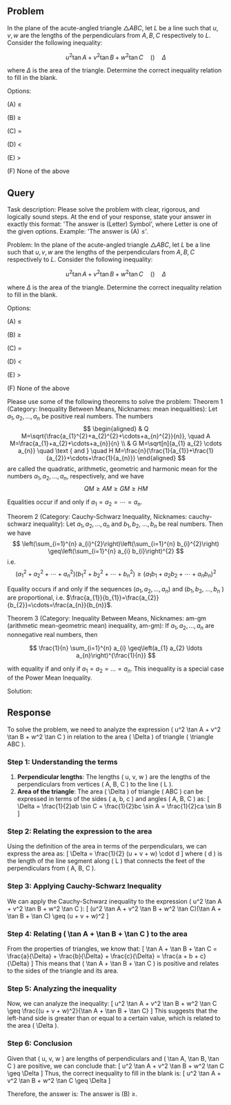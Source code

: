## Problem

In the plane of the acute-angled triangle $\triangle ABC$, let $L$ be a line such that $u, v, w$ are the lengths of the perpendiculars from $A, B, C$ respectively to $L$. Consider the following inequality:

$$
u^2 \tan A + v^2 \tan B + w^2 \tan C \quad () \quad \Delta
$$

where $\Delta$ is the area of the triangle. Determine the correct inequality relation to fill in the blank.

Options:

(A) $\leq$ 

(B) $\geq$

(C) $=$ 

(D) $<$

(E) $>$

(F) None of the above

## Query

Task description: Please solve the problem with clear, rigorous, and logically sound steps. At the end of your response, state your answer in exactly this format: 'The answer is (Letter) Symbol', where Letter is one of the given options. Example: 'The answer is (A) $\leq$'.

Problem: In the plane of the acute-angled triangle $\triangle ABC$, let $L$ be a line such that $u, v, w$ are the lengths of the perpendiculars from $A, B, C$ respectively to $L$. Consider the following inequality:

$$
u^2 \tan A + v^2 \tan B + w^2 \tan C \quad () \quad \Delta
$$

where $\Delta$ is the area of the triangle. Determine the correct inequality relation to fill in the blank.

Options:

(A) $\leq$ 

(B) $\geq$

(C) $=$ 

(D) $<$

(E) $>$

(F) None of the above

Please use some of the following theorems to solve the problem:
Theorem 1 (Category: Inequality Between Means, Nicknames: mean inequalities): Let $a_{1}, a_{2}, \ldots, a_{n}$ be positive real numbers. The numbers
$$
\begin{aligned}
& Q M=\sqrt{\frac{a_{1}^{2}+a_{2}^{2}+\cdots+a_{n}^{2}}{n}}, \quad A M=\frac{a_{1}+a_{2}+\cdots+a_{n}}{n} \\
& G M=\sqrt[n]{a_{1} a_{2} \cdots a_{n}} \quad \text { and } \quad H M=\frac{n}{\frac{1}{a_{1}}+\frac{1}{a_{2}}+\cdots+\frac{1}{a_{n}}}
\end{aligned}
$$
are called the quadratic, arithmetic, geometric and harmonic mean for the numbers $a_{1}, a_{2}, \ldots, a_{n}$, respectively, and we have
$$
Q M \geq A M \geq G M \geq H M
$$

Equalities occur if and only if $a_{1}=a_{2}=\cdots=a_{n}$.

Theorem 2 (Category: Cauchy-Schwarz Inequality, Nicknames: cauchy-schwarz inequality): Let $a_{1}, a_{2}, \ldots, a_{n}$ and $b_{1}, b_{2}$, $\ldots, b_{n}$ be real numbers. Then we have
$$
\left(\sum_{i=1}^{n} a_{i}^{2}\right)\left(\sum_{i=1}^{n} b_{i}^{2}\right) \geq\left(\sum_{i=1}^{n} a_{i} b_{i}\right)^{2}
$$
i.e.
$$
\left(a_{1}^{2}+a_{2}^{2}+\cdots+a_{n}^{2}\right)\left(b_{1}^{2}+b_{2}^{2}+\cdots+b_{n}^{2}\right) \geq\left(a_{1} b_{1}+a_{2} b_{2}+\cdots+a_{n} b_{n}\right)^{2}
$$

Equality occurs if and only if the sequences $\left(a_{1}, a_{2}, \ldots, a_{n}\right)$ and $\left(b_{1}, b_{2}\right.$, $\ldots, b_{n}$ ) are proportional, i.e. $\frac{a_{1}}{b_{1}}=\frac{a_{2}}{b_{2}}=\cdots=\frac{a_{n}}{b_{n}}$.

Theorem 3 (Category: Inequality Between Means, Nicknames: am-gm (arithmetic mean-geometric mean) inequality, am-gm): If $a_{1}, a_{2}, \ldots, a_{n}$ are nonnegative real numbers, then

$$
\frac{1}{n} \sum_{i=1}^{n} a_{i} \geq\left(a_{1} a_{2} \ldots a_{n}\right)^{\frac{1}{n}}
$$

with equality if and only if $a_{1}=a_{2}=\ldots=a_{n}$. This inequality is a special case of the Power Mean Inequality.

Solution:

## Response

To solve the problem, we need to analyze the expression \( u^2 \tan A + v^2 \tan B + w^2 \tan C \) in relation to the area \( \Delta \) of triangle \( \triangle ABC \).

### Step 1: Understanding the terms

1. **Perpendicular lengths**: The lengths \( u, v, w \) are the lengths of the perpendiculars from vertices \( A, B, C \) to the line \( L \).
2. **Area of the triangle**: The area \( \Delta \) of triangle \( ABC \) can be expressed in terms of the sides \( a, b, c \) and angles \( A, B, C \) as:
   \[
   \Delta = \frac{1}{2}ab \sin C = \frac{1}{2}bc \sin A = \frac{1}{2}ca \sin B
   \]

### Step 2: Relating the expression to the area

Using the definition of the area in terms of the perpendiculars, we can express the area as:
\[
\Delta = \frac{1}{2} (u + v + w) \cdot d
\]
where \( d \) is the length of the line segment along \( L \) that connects the feet of the perpendiculars from \( A, B, C \).

### Step 3: Applying Cauchy-Schwarz Inequality

We can apply the Cauchy-Schwarz inequality to the expression \( u^2 \tan A + v^2 \tan B + w^2 \tan C \):
\[
(u^2 \tan A + v^2 \tan B + w^2 \tan C)(\tan A + \tan B + \tan C) \geq (u + v + w)^2
\]

### Step 4: Relating \( \tan A + \tan B + \tan C \) to the area

From the properties of triangles, we know that:
\[
\tan A + \tan B + \tan C = \frac{a}{\Delta} + \frac{b}{\Delta} + \frac{c}{\Delta} = \frac{a + b + c}{\Delta}
\]
This means that \( \tan A + \tan B + \tan C \) is positive and relates to the sides of the triangle and its area.

### Step 5: Analyzing the inequality

Now, we can analyze the inequality:
\[
u^2 \tan A + v^2 \tan B + w^2 \tan C \geq \frac{(u + v + w)^2}{\tan A + \tan B + \tan C}
\]
This suggests that the left-hand side is greater than or equal to a certain value, which is related to the area \( \Delta \).

### Step 6: Conclusion

Given that \( u, v, w \) are lengths of perpendiculars and \( \tan A, \tan B, \tan C \) are positive, we can conclude that:
\[
u^2 \tan A + v^2 \tan B + w^2 \tan C \geq \Delta
\]
Thus, the correct inequality to fill in the blank is:
\[
u^2 \tan A + v^2 \tan B + w^2 \tan C \geq \Delta
\]

Therefore, the answer is:
The answer is (B) $\geq$.
